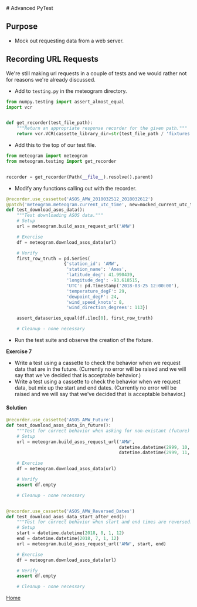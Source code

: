 <link rel="stylesheet" href="https://stackpath.bootstrapcdn.com/bootstrap/4.3.1/css/bootstrap.min.css" integrity="sha384-ggOyR0iXCbMQv3Xipma34MD+dH/1fQ784/j6cY/iJTQUOhcWr7x9JvoRxT2MZw1T" crossorigin="anonymous">
# Advanced PyTest

## Purpose
* Mock out requesting data from a web server.

## Recording URL Requests
We're still making url requests in a couple of tests and we would rather not
for reasons we're already discussed.

* Add to `testing.py` in the meteogram directory.

```python
from numpy.testing import assert_almost_equal
import vcr


def get_recorder(test_file_path):
    """Return an appropriate response recorder for the given path."""
    return vcr.VCR(cassette_library_dir=str(test_file_path / 'fixtures'))
```

* Add this to the top of our test file.

```python
from meteogram import meteogram
from meteogram.testing import get_recorder


recorder = get_recorder(Path(__file__).resolve().parent)
```

* Modify any functions calling out with the recorder.

```python
@recorder.use_cassette('ASOS_AMW_2018032512_2018032612')
@patch('meteogram.meteogram.current_utc_time', new=mocked_current_utc_time)
def test_download_asos_data():
    """Test downloading ASOS data."""
    # Setup
    url = meteogram.build_asos_request_url('AMW')

    # Exercise
    df = meteogram.download_asos_data(url)

    # Verify
    first_row_truth = pd.Series(
                      {'station_id': 'AMW',
                       'station_name': 'Ames',
                       'latitude_deg': 41.990439,
                       'longitude_deg': -93.618515,
                       'UTC': pd.Timestamp('2018-03-25 12:00:00'),
                       'temperature_degF': 29,
                       'dewpoint_degF': 24,
                       'wind_speed_knots': 8,
                       'wind_direction_degrees': 113})

    assert_dataseries_equal(df.iloc[0], first_row_truth)

    # Cleanup - none necessary
```

* Run the test suite and observe the creation of the fixture.

<div class="alert alert-success">
<b>Exercise 7</b>
  <ul>
    <li>Write a test using a cassette to check the behavior when we request
        data that are in the future. (Currently no error will be raised and
        we will say that we've decided that is acceptable behavior.)</li>
    <li>Write a test using a cassette to check the behavior when we request
        data, but mix up the start and end dates. (Currently no error will be
        raised and we will say that we've decided that is acceptable behavior.)
    </li>
  </ul>
</div>

#### Solution

```python
@recorder.use_cassette('ASOS_AMW_Future')
def test_download_asos_data_in_future():
    """Test for correct behavior when asking for non-existant (future) data."""
    # Setup
    url = meteogram.build_asos_request_url('AMW',
                                           datetime.datetime(2999, 10, 10, 10),
                                           datetime.datetime(2999, 11, 10, 10))

    # Exercise
    df = meteogram.download_asos_data(url)

    # Verify
    assert df.empty

    # Cleanup - none necessary


@recorder.use_cassette('ASOS_AMW_Reversed_Dates')
def test_download_asos_data_start_after_end():
    """Test for correct behavior when start and end times are reversed."""
    # Setup
    start = datetime.datetime(2018, 8, 1, 12)
    end = datetime.datetime(2018, 7, 1, 12)
    url = meteogram.build_asos_request_url('AMW', start, end)

    # Exercise
    df = meteogram.download_asos_data(url)

    # Verify
    assert df.empty

    # Cleanup - none necessary
```

[Home](index.html)
